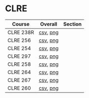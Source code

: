 # CLRE

| Course | Overall | Section |
| ------ | ------- | ------- |
| CLRE 238R | [csv](https://github.com/UCSD-Historical-Enrollment-Data/2024Spring/blob/main/overall/CLRE%20238R.csv), [png](https://raw.githubusercontent.com/UCSD-Historical-Enrollment-Data/2024Spring/main/plot_overall/CLRE%20238R.png) |  |
| CLRE 256 | [csv](https://github.com/UCSD-Historical-Enrollment-Data/2024Spring/blob/main/overall/CLRE%20256.csv), [png](https://raw.githubusercontent.com/UCSD-Historical-Enrollment-Data/2024Spring/main/plot_overall/CLRE%20256.png) |  |
| CLRE 254 | [csv](https://github.com/UCSD-Historical-Enrollment-Data/2024Spring/blob/main/overall/CLRE%20254.csv), [png](https://raw.githubusercontent.com/UCSD-Historical-Enrollment-Data/2024Spring/main/plot_overall/CLRE%20254.png) |  |
| CLRE 297 | [csv](https://github.com/UCSD-Historical-Enrollment-Data/2024Spring/blob/main/overall/CLRE%20297.csv), [png](https://raw.githubusercontent.com/UCSD-Historical-Enrollment-Data/2024Spring/main/plot_overall/CLRE%20297.png) |  |
| CLRE 258 | [csv](https://github.com/UCSD-Historical-Enrollment-Data/2024Spring/blob/main/overall/CLRE%20258.csv), [png](https://raw.githubusercontent.com/UCSD-Historical-Enrollment-Data/2024Spring/main/plot_overall/CLRE%20258.png) |  |
| CLRE 264 | [csv](https://github.com/UCSD-Historical-Enrollment-Data/2024Spring/blob/main/overall/CLRE%20264.csv), [png](https://raw.githubusercontent.com/UCSD-Historical-Enrollment-Data/2024Spring/main/plot_overall/CLRE%20264.png) |  |
| CLRE 267 | [csv](https://github.com/UCSD-Historical-Enrollment-Data/2024Spring/blob/main/overall/CLRE%20267.csv), [png](https://raw.githubusercontent.com/UCSD-Historical-Enrollment-Data/2024Spring/main/plot_overall/CLRE%20267.png) |  |
| CLRE 260 | [csv](https://github.com/UCSD-Historical-Enrollment-Data/2024Spring/blob/main/overall/CLRE%20260.csv), [png](https://raw.githubusercontent.com/UCSD-Historical-Enrollment-Data/2024Spring/main/plot_overall/CLRE%20260.png) |  |
